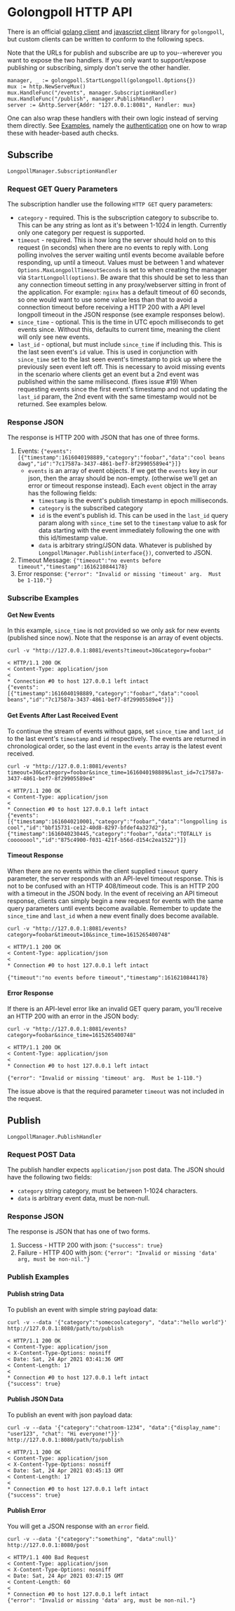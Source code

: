 # Golongpoll HTTP API
There is an official [golang client](client/README.md) and [javascript client](js-client/README.md) library for `golongpoll`, but custom clients can be written to conform to the following specs.

Note that the URLs for publish and subscribe are up to you--wherever you want to expose the two handlers. If you only want to support/expose publishing or subscribing, simply don't serve the other handler.

```
manager, _ := golongpoll.StartLongpoll(golongpoll.Options{})
mux := http.NewServeMux()
mux.HandleFunc("/events", manager.SubscriptionHandler)
mux.HandleFunc("/publish", manager.PublishHandler)
server := &http.Server{Addr: "127.0.0.1:8081", Handler: mux}
```

One can also wrap these handlers with their own logic instead of serving them directly. See [Examples](examples/README.md), namely the [authentication](examples/authentication/auth.go) one on how to wrap these with header-based auth checks.


## Subscribe
`LongpollManager.SubscriptionHandler`

### Request GET Query Parameters
The subscription handler use the following `HTTP GET` query parameters:

* `category` - required.  This is the subscription category to subscribe to.  This can be any string as lont as it's between 1-1024 in length. Currently only one category per request is supported.
* `timeout` - required.  This is how long the server should hold on to this request (in seconds) when there are no events to reply with.  Long polling involves the server waiting until events become available before responding, up until a timeout.  Values must be between 1 and whatever `Options.MaxLongpollTimeoutSeconds` is set to when creating the manager via `StartLongpoll(options)`.  Be aware that this should be set to less than any connection timeout setting in any proxy/webserver sitting in front of the application.  For example: `nginx` has a default timeout of 60 seconds, so one would want to use some value less than that to avoid a connection timeout before receiving a HTTP 200 with a API level longpoll timeout in the JSON response (see example responses below).
* `since_time` - optional. This is the time in UTC epoch milliseconds to get events since.  Without this, defaults to current time, meaning the client will only see new events.
* `last_id` - optional, but must include `since_time` if including this.  This is the last seen event's `id` value.  This is used in conjunction with `since_time` set to the last seen event's timestamp to pick up where the previously seen event left off.  This is necessary to avoid missing events in the scenario where clients get an event but a 2nd event was published within the same millisecond. (fixes issue #19) When requesting events since the first event's timestamp and not updating the `last_id` param, the 2nd event with the same timestamp would not be returned. See examples below.

### Response JSON
The response is HTTP 200 with JSON that has one of three forms.

1. Events: `{"events":[{"timestamp":1616040198889,"category":"foobar","data":"cool beans dawg","id":"7c17587a-3437-4861-bef7-8f29905589e4"}]}`
    * `events` is an array of event objects.  If we get the `events` key in our json, then the array should be non-empty. (otherwise we'll get an error or timeout response instead). Each `event` object in the array has the following fields:
      * `timestamp` is the event's publish timestamp in epoch milliseconds.
      * `category` is the subscribed category
      * `id` is the event's publish id.  This can be used in the `last_id` query param along with `since_time` set to the `timestamp` value to ask for data starting with the event immediately following the one with this id/timestamp value.
      * `data` is arbitrary string/JSON data.  Whatever is published by `LongpollManager.Publish(interface{})`, converted to JSON.
2. Timeout Message: `{"timeout":"no events before timeout","timestamp":1616210844178}`
3. Error response: `{"error": "Invalid or missing 'timeout' arg.  Must be 1-110."}`

### Subscribe Examples

#### Get New Events
In this example, `since_time` is not provided so we only ask for new events (published since now).  Note that the response is an array of event objects.
```
curl -v "http://127.0.0.1:8081/events?timeout=30&category=foobar"

< HTTP/1.1 200 OK
< Content-Type: application/json
<
* Connection #0 to host 127.0.0.1 left intact
{"events":[{"timestamp":1616040198889,"category":"foobar","data":"coool beans","id":"7c17587a-3437-4861-bef7-8f29905589e4"}]}
```

#### Get Events After Last Received Event
To continue the stream of events without gaps, set `since_time` and `last_id` to the last event's `timestamp` and `id` respectively.  The events are returned in chronological order, so the last event in the `events` array is the latest event received.

```
curl -v "http://127.0.0.1:8081/events?timeout=30&category=foobar&since_time=1616040198889&last_id=7c17587a-3437-4861-bef7-8f29905589e4"

< HTTP/1.1 200 OK
< Content-Type: application/json
<
* Connection #0 to host 127.0.0.1 left intact
{"events":[{"timestamp":1616040210001,"category":"foobar","data":"longpolling is cool","id":"bbf15731-ce12-40d8-8297-bfdef4a327d2"}, {"timestamp":1616040230445,"category":"foobar","data":"TOTALLY is coooooool","id":"875c4900-f031-421f-b56d-d154c2ea1522"}]}
```

#### Timeout Response
When there are no events within the client supplied `timeout` query parameter, the server responds with an API-level timeout response.  This is not to be confused with an HTTP 408/timeout code.  This is an HTTP 200 with a timeout in the JSON body.  In the event of receiving an API timeout response, clients can simply begin a new request for events with the same query parameters until events become available.  Remember to update the `since_time` and `last_id` when a new event finally does become available.

```
curl -v "http://127.0.0.1:8081/events?category=foobar&timeout=10&since_time=1615265400748"

< HTTP/1.1 200 OK
< Content-Type: application/json
<
* Connection #0 to host 127.0.0.1 left intact

{"timeout":"no events before timeout","timestamp":1616210844178}
```

#### Error Response
If there is an API-level error like an invalid GET query param, you'll receive an HTTP 200 with an error in the JSON body:

```
curl -v "http://127.0.0.1:8081/events?category=foobar&since_time=1615265400748"

< HTTP/1.1 200 OK
< Content-Type: application/json
<
* Connection #0 to host 127.0.0.1 left intact

{"error": "Invalid or missing 'timeout' arg.  Must be 1-110."}
```
The issue above is that the required parameter `timeout` was not included in the request.

## Publish
`LongpollManager.PublishHandler`

### Request POST Data
The publish handler expects `application/json` post data.  The JSON should have the following two fields:
* `category` string category, must be between 1-1024 characters.
* `data` is arbitrary event data, must be non-null.

### Response JSON
The response is JSON that has one of two forms.
1. Success - HTTP 200 with json: `{"success": true}`
2. Failure - HTTP 400 with json: `{"error": "Invalid or missing 'data' arg, must be non-nil."}`

### Publish Examples

#### Publish string Data
To publish an event with simple string payload data:
```
curl -v --data '{"category":"somecoolcategory", "data":"hello world"}' http://127.0.0.1:8080/path/to/publish

< HTTP/1.1 200 OK
< Content-Type: application/json
< X-Content-Type-Options: nosniff
< Date: Sat, 24 Apr 2021 03:41:36 GMT
< Content-Length: 17
< 
* Connection #0 to host 127.0.0.1 left intact
{"success": true}
```

#### Publish JSON Data
To publish an event with json payload data:
```
curl -v --data '{"category":"chatroom-1234", "data":{"display_name": "user123", "chat": "Hi everyone!"}}' http://127.0.0.1:8080/path/to/publish

< HTTP/1.1 200 OK
< Content-Type: application/json
< X-Content-Type-Options: nosniff
< Date: Sat, 24 Apr 2021 03:45:13 GMT
< Content-Length: 17
< 
* Connection #0 to host 127.0.0.1 left intact
{"success": true}

```

#### Publish Error
You will get a JSON response with an `error` field.
```
curl -v --data '{"category":"something", "data":null}' http://127.0.0.1:8080/post

< HTTP/1.1 400 Bad Request
< Content-Type: application/json
< X-Content-Type-Options: nosniff
< Date: Sat, 24 Apr 2021 03:47:15 GMT
< Content-Length: 60
< 
* Connection #0 to host 127.0.0.1 left intact
{"error": "Invalid or missing 'data' arg, must be non-nil."}
```
